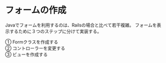 # フォームの作成
Javaでフォームを利用するのは、Railsの場合と比べて若干複雑。
フォームを表示するために３つのステップに分けて実装する。

① Formクラスを作成する   
② コントローラーを変更する   
③ ビューを作成する  



